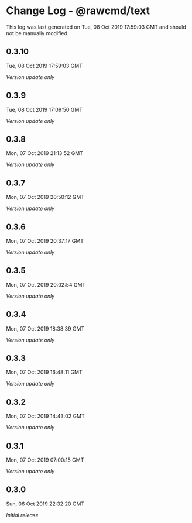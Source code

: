 # Change Log - @rawcmd/text

This log was last generated on Tue, 08 Oct 2019 17:59:03 GMT and should not be manually modified.

## 0.3.10
Tue, 08 Oct 2019 17:59:03 GMT

*Version update only*

## 0.3.9
Tue, 08 Oct 2019 17:09:50 GMT

*Version update only*

## 0.3.8
Mon, 07 Oct 2019 21:13:52 GMT

*Version update only*

## 0.3.7
Mon, 07 Oct 2019 20:50:12 GMT

*Version update only*

## 0.3.6
Mon, 07 Oct 2019 20:37:17 GMT

*Version update only*

## 0.3.5
Mon, 07 Oct 2019 20:02:54 GMT

*Version update only*

## 0.3.4
Mon, 07 Oct 2019 18:38:39 GMT

*Version update only*

## 0.3.3
Mon, 07 Oct 2019 16:48:11 GMT

*Version update only*

## 0.3.2
Mon, 07 Oct 2019 14:43:02 GMT

*Version update only*

## 0.3.1
Mon, 07 Oct 2019 07:00:15 GMT

*Version update only*

## 0.3.0
Sun, 06 Oct 2019 22:32:20 GMT

*Initial release*

